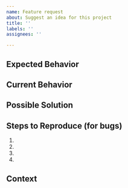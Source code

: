 ```yaml
---
name: Feature request
about: Suggest an idea for this project
title: ''
labels: ''
assignees: ''

---
```


## Expected Behavior

<!--- If you're describing a bug, tell us what should happen -->

## <!--- If you're suggesting a change/improvement, tell us how it should work -->

## Current Behavior

<!--- If describing a bug, tell us what happens instead of the expected behavior -->

## <!--- If suggesting a change/improvement, explain the difference from current behavior -->

## Possible Solution

<!--- Not obligatory, but suggest a fix/reason for the bug, -->

## <!--- or ideas how to implement the addition or change -->

## Steps to Reproduce (for bugs)

<!--- Provide a link to a live example, or an unambiguous set of steps to -->
<!--- reproduce this bug. Include code to reproduce, if relevant -->

1.
2.
3.
4.

## Context

<!--- How has this issue affected you? What are you trying to accomplish? -->

## <!--- Providing context helps us come up with a solution that is most useful in the real world -->
